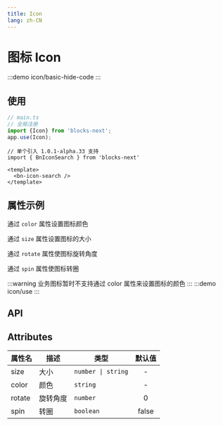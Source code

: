 ```yaml
---
title: Icon
lang: zh-CN
---
```


# 图标 Icon
:::demo
icon/basic-hide-code
:::

## 使用
```ts
// main.ts
// 全局注册
import {Icon} from 'blocks-next';
app.use(Icon);
```

```vue
// 单个引入 1.0.1-alpha.33 支持
import { BnIconSearch } from 'blocks-next'

<template>
  <bn-icon-search />
</template>
```




## 属性示例
通过 `color` 属性设置图标颜色 

通过 `size` 属性设置图标的大小

通过 `rotate` 属性使图标旋转角度

通过 `spin` 属性使图标转圈

:::warning
业务图标暂时不支持通过 color 属性来设置图标的颜色
:::
:::demo 
icon/use
:::

## API
## Attributes
|属性名|描述|类型|默认值|
|---|---|---|:---:|
|size|大小|`number \| string`|-|
|color|颜色|`string`|-|
|rotate|旋转角度|`number`|0|
|spin|转圈|`boolean`|false|








